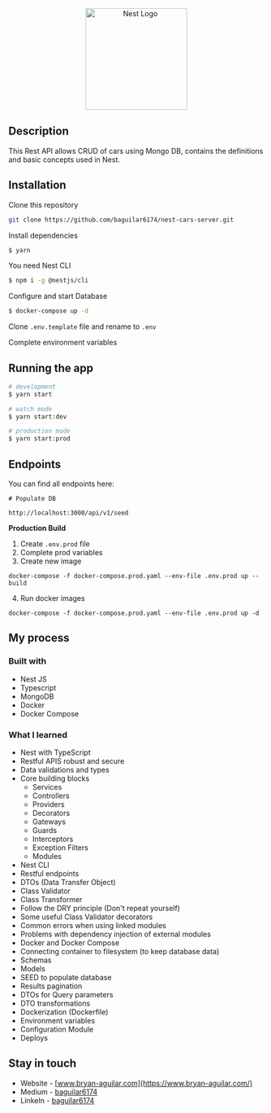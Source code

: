 <p align="center">
  <a href="http://nestjs.com/" target="blank"><img src="https://nestjs.com/img/logo-small.svg" width="200" alt="Nest Logo" /></a>
</p>

[circleci-image]: https://img.shields.io/circleci/build/github/nestjs/nest/master?token=abc123def456
[circleci-url]: https://circleci.com/gh/nestjs/nest

## Description

This Rest API allows CRUD of cars using Mongo DB, contains the definitions and basic concepts used in Nest.

## Installation

Clone this repository

```bash
git clone https://github.com/baguilar6174/nest-cars-server.git
```

Install dependencies

```bash
$ yarn
```

You need Nest CLI

```bash
$ npm i -g @nestjs/cli
```

Configure and start Database

```bash
$ docker-compose up -d
```

Clone `.env.template` file and rename to `.env`

Complete environment variables

## Running the app

```bash
# development
$ yarn start

# watch mode
$ yarn start:dev

# production mode
$ yarn start:prod
```

## Endpoints

You can find all endpoints here:

```
# Populate DB

http://localhost:3000/api/v1/seed
```

**Production Build**

1. Create `.env.prod` file
2. Complete prod variables
3. Create new image

```
docker-compose -f docker-compose.prod.yaml --env-file .env.prod up --build
```

4. Run docker images

```
docker-compose -f docker-compose.prod.yaml --env-file .env.prod up -d
```

## My process

### Built with

- Nest JS
- Typescript
- MongoDB
- Docker
- Docker Compose

### What I learned

- Nest with TypeScript
- Restful APIS robust and secure
- Data validations and types
- Core building blocks
  - Services
  - Controllers
  - Providers
  - Decorators
  - Gateways
  - Guards
  - Interceptors
  - Exception Filters
  - Modules
- Nest CLI
- Restful endpoints
- DTOs (Data Transfer Object)
- Class Validator
- Class Transformer
- Follow the DRY principle (Don't repeat yourself)
- Some useful Class Validator decorators
- Common errors when using linked modules
- Problems with dependency injection of external modules
- Docker and Docker Compose
- Connecting container to filesystem (to keep database data)
- Schemas
- Models
- SEED to populate database
- Results pagination
- DTOs for Query parameters
- DTO transformations
- Dockerization (Dockerfile)
- Environment variables
- Configuration Module
- Deploys

## Stay in touch

- Website - [www.bryan-aguilar.com](https://www.bryan-aguilar.com/)
- Medium - [baguilar6174](https://baguilar6174.medium.com/)
- LinkeIn - [baguilar6174](https://www.linkedin.com/in/baguilar6174)
